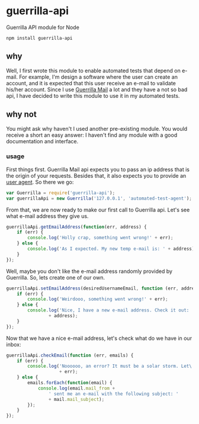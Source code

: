 # guerrilla-api
Guerrilla API module for Node

~~~
npm install guerrilla-api
~~~

## why
Well, I first wrote this module to enable automated tests that depend on e-mail.
For example, I'm design a software where the user can create an account, and it
is expected that this user receive an e-mail to validate his/her account. Since
I use [Guerrilla Mail](guerrillamail.com) a lot and they have a not so bad api,
I have decided to write this module to use it in my automated tests.

## why not
You might ask why haven't I used another pre-existing module. You would receive
a short an easy answer: I haven't find any module with a good documentation and
interface.

### usage
First things first. Guerrilla Mail api expects you to pass an ip address that is
the origin of your requests. Besides that, it also expects you to provide an
[user agent](https://en.wikipedia.org/wiki/User_agent). So there we go:

```js
var Guerrilla = require('guerrilla-api');
var guerrillaApi = new Guerrilla('127.0.0.1', 'automated-test-agent');
```

From that, we are now ready to make our first call to Guerrilla api. Let's see
what e-mail address they give us.

```js
guerrillaApi.getEmailAddress(function(err, address) {
	if (err) {
		console.log('Holly crap, something went wrong!' + err);
	} else {
		console.log('As I expected. My new temp e-mail is: ' + address);
	}
});
```

Well, maybe you don't like the e-mail address randomly provided by Guerrilla.
So, lets create one of our own.

```js
guerrillaApi.setEmailAddress(desiredUsernameEmail, function (err, address) {
	if (err) {
		console.log('Weirdooo, something went wrong!' + err);
	} else {
		console.log('Nice, I have a new e-mail address. Check it out: '
				+ address);
	}
});
```

Now that we have a nice e-mail address, let's check what do we have in our inbox:
```js
guerrillaApi.checkEmail(function (err, emails) {
	if (err) {
		console.log('Noooooo, an error? It must be a solar storm. Let\'s see: '
					+ err);
	} else {
		emails.forEach(function(email) {
			console.log(email.mail_from +
				' sent me an e-mail with the following subject: '
				+ mail.mail_subject);
		});
	}
});
```